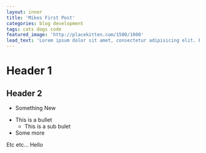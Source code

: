 ```yaml
---
layout: inner
title: 'Mikes First Post'
categories: blog development
tags: cats dogs code
featured_image: 'http://placekitten.com/1500/1000'
lead_text: 'Lorem ipsum dolor sit amet, consectetur adipisicing elit. Expedita maiores quisquam id sunt, a architecto molestias velit, distinctio quidem non, nostrum provident quibusdam enim. Neque ipsam temporibus commodi facere minima.'
---
```


# Header 1

## Header 2

* Something New
- This is a bullet
  - This is a sub bulet
- Some more

Etc etc... Hello 
